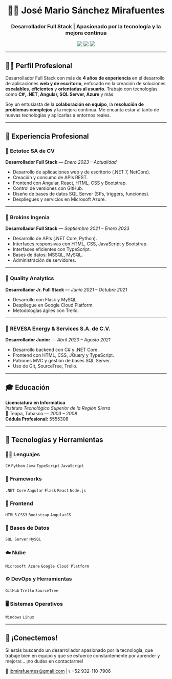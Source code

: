<h1 align="center">👨‍💻 José Mario Sánchez Mirafuentes</h1>
<h3 align="center">Desarrollador Full Stack | Apasionado por la tecnología y la mejora continua</h3>

<p align="center">
  <a href="mailto:ibmirafuentes@gmail.com"><img src="https://img.shields.io/badge/Email-ibmirafuentes@gmail.com-red?style=flat-square&logo=gmail"></a>
  <a href="https://github.com/JMarioMirafuentes"><img src="https://img.shields.io/badge/GitHub-%40tuUsuario-black?style=flat-square&logo=github"></a>
  <img src="https://img.shields.io/badge/Teléfono-%2852%29932--110--7906-blue?style=flat-square&logo=phone" />
</p>

---

## 👨‍💼 Perfil Profesional

Desarrollador Full Stack con más de **4 años de experiencia** en el desarrollo de aplicaciones **web y de escritorio**, enfocado en la creación de soluciones **escalables**, **eficientes** y **orientadas al usuario**. Trabajo con tecnologías como **C#, .NET, Angular, SQL Server, Azure** y más.

Soy un entusiasta de la **colaboración en equipo**, la **resolución de problemas complejos** y la mejora continua. Me encanta estar al tanto de nuevas tecnologías y aplicarlas a entornos reales.

---

## 💼 Experiencia Profesional

### 🏢 Ectotec SA de CV  
**Desarrollador Full Stack** — *Enero 2023 – Actualidad*  
- Desarrollo de aplicaciones web y de escritorio (.NET 7, NetCore).
- Creación y consumo de APIs REST.
- Frontend con Angular, React, HTML, CSS y Bootstrap.
- Control de versiones con GitHub.
- Diseño de bases de datos SQL Server (SPs, triggers, funciones).
- Despliegues y servicios en Microsoft Azure.

---

### 🏢 Brokins Ingenia  
**Desarrollador Full Stack** — *Septiembre 2021 – Enero 2023*  
- Desarrollo de APIs (.NET Core, Python).
- Interfaces responsivas con HTML, CSS, JavaScript y Bootstrap.
- Interfaces eficientes con TypeScript.
- Bases de datos: MSSQL, MySQL.
- Administración de servidores.

---

### 🏢 Quality Analytics  
**Desarrollador Jr. Full Stack** — *Junio 2021 – Octubre 2021*  
- Desarrollo con Flask y MySQL.
- Despliegue en Google Cloud Platform.
- Metodologías ágiles con Trello.

---

### 🏢 REVESA Energy & Services S.A. de C.V.  
**Desarrollador Junior** — *Abril 2020 – Agosto 2021*  
- Desarrollo backend con C# y .NET Core.
- Frontend con HTML, CSS, JQuery y TypeScript.
- Patrones MVC y gestión de bases SQL Server.
- Uso de Git, SourceTree, Trello.

---

## 🎓 Educación

**Licenciatura en Informática**  
*Instituto Tecnológico Superior de la Región Sierra*  
📍 Teapa, Tabasco — *2003 – 2008*  
**Cédula Profesional:** 5555308

---

## 🧰 Tecnologías y Herramientas

### 👨‍💻 Lenguajes
`C#` `Python` `Java` `TypeScript` `JavaScript`

### 🔧 Frameworks
`.NET Core` `Angular` `Flask` `React` `Node.js`

### 🎨 Frontend
`HTML5` `CSS3` `Bootstrap` `AngularJS`

### 💾 Bases de Datos
`SQL Server` `MySQL`

### ☁️ Nube
`Microsoft Azure` `Google Cloud Platform`

### ⚙️ DevOps y Herramientas
`GitHub` `Trello` `SourceTree`

### 🖥️ Sistemas Operativos
`Windows` `Linux`

---


## 🤝 ¡Conectemos!

Si estás buscando un desarrollador apasionado por la tecnología, que trabaje bien en equipo y que se esfuerce constantemente por aprender y mejorar... ¡no dudes en contactarme!

📧 ibmirafuentes@gmail.com | 📞 +52 932-110-7906  

